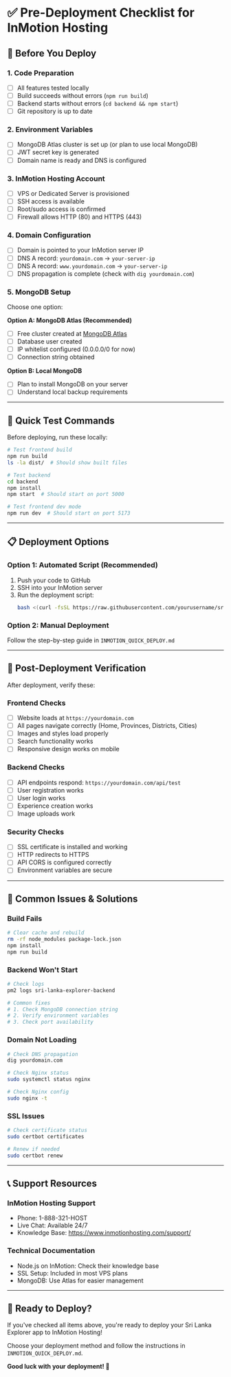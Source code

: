 # ✅ Pre-Deployment Checklist for InMotion Hosting

## 🚀 **Before You Deploy**

### **1. Code Preparation**

- [ ] All features tested locally
- [ ] Build succeeds without errors (`npm run build`)
- [ ] Backend starts without errors (`cd backend && npm start`)
- [ ] Git repository is up to date

### **2. Environment Variables**

- [ ] MongoDB Atlas cluster is set up (or plan to use local MongoDB)
- [ ] JWT secret key is generated
- [ ] Domain name is ready and DNS is configured

### **3. InMotion Hosting Account**

- [ ] VPS or Dedicated Server is provisioned
- [ ] SSH access is available
- [ ] Root/sudo access is confirmed
- [ ] Firewall allows HTTP (80) and HTTPS (443)

### **4. Domain Configuration**

- [ ] Domain is pointed to your InMotion server IP
- [ ] DNS A record: `yourdomain.com` → `your-server-ip`
- [ ] DNS A record: `www.yourdomain.com` → `your-server-ip`
- [ ] DNS propagation is complete (check with `dig yourdomain.com`)

### **5. MongoDB Setup**

Choose one option:

**Option A: MongoDB Atlas (Recommended)**

- [ ] Free cluster created at [MongoDB Atlas](https://cloud.mongodb.com)
- [ ] Database user created
- [ ] IP whitelist configured (0.0.0.0/0 for now)
- [ ] Connection string obtained

**Option B: Local MongoDB**

- [ ] Plan to install MongoDB on your server
- [ ] Understand local backup requirements

---

## 🔧 **Quick Test Commands**

Before deploying, run these locally:

```bash
# Test frontend build
npm run build
ls -la dist/  # Should show built files

# Test backend
cd backend
npm install
npm start  # Should start on port 5000

# Test frontend dev mode
npm run dev  # Should start on port 5173
```

---

## 📋 **Deployment Options**

### **Option 1: Automated Script (Recommended)**

1. Push your code to GitHub
2. SSH into your InMotion server
3. Run the deployment script:
   ```bash
   bash <(curl -fsSL https://raw.githubusercontent.com/yourusername/sri-lanka-explorer/main/inmotion-deploy.sh)
   ```

### **Option 2: Manual Deployment**

Follow the step-by-step guide in `INMOTION_QUICK_DEPLOY.md`

---

## 🎯 **Post-Deployment Verification**

After deployment, verify these:

### **Frontend Checks**

- [ ] Website loads at `https://yourdomain.com`
- [ ] All pages navigate correctly (Home, Provinces, Districts, Cities)
- [ ] Images and styles load properly
- [ ] Search functionality works
- [ ] Responsive design works on mobile

### **Backend Checks**

- [ ] API endpoints respond: `https://yourdomain.com/api/test`
- [ ] User registration works
- [ ] User login works
- [ ] Experience creation works
- [ ] Image uploads work

### **Security Checks**

- [ ] SSL certificate is installed and working
- [ ] HTTP redirects to HTTPS
- [ ] API CORS is configured correctly
- [ ] Environment variables are secure

---

## 🚨 **Common Issues & Solutions**

### **Build Fails**

```bash
# Clear cache and rebuild
rm -rf node_modules package-lock.json
npm install
npm run build
```

### **Backend Won't Start**

```bash
# Check logs
pm2 logs sri-lanka-explorer-backend

# Common fixes
# 1. Check MongoDB connection string
# 2. Verify environment variables
# 3. Check port availability
```

### **Domain Not Loading**

```bash
# Check DNS propagation
dig yourdomain.com

# Check Nginx status
sudo systemctl status nginx

# Check Nginx config
sudo nginx -t
```

### **SSL Issues**

```bash
# Check certificate status
sudo certbot certificates

# Renew if needed
sudo certbot renew
```

---

## 📞 **Support Resources**

### **InMotion Hosting Support**

- Phone: 1-888-321-HOST
- Live Chat: Available 24/7
- Knowledge Base: https://www.inmotionhosting.com/support/

### **Technical Documentation**

- Node.js on InMotion: Check their knowledge base
- SSL Setup: Included in most VPS plans
- MongoDB: Use Atlas for easier management

---

## 🎉 **Ready to Deploy?**

If you've checked all items above, you're ready to deploy your Sri Lanka Explorer app to InMotion Hosting!

Choose your deployment method and follow the instructions in `INMOTION_QUICK_DEPLOY.md`.

**Good luck with your deployment! 🚀**
